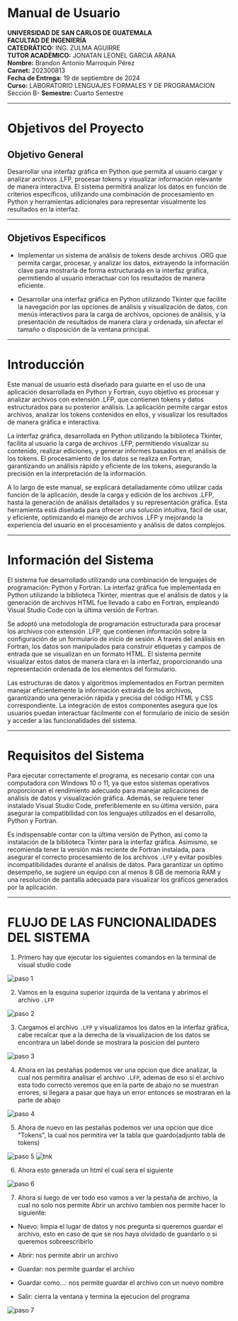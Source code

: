# Manual de Usuario
**UNIVERSIDAD DE SAN CARLOS DE GUATEMALA**     
**FACULTAD DE INGENIERÍA**     
**CATEDRÁTICO:** ING. ZULMA AGUIRRE         
**TUTOR  ACADÉMICO:** JONATAN LEONEL GARCIA ARANA      
**Nombre:** Brandon Antonio Marroquín Pérez  
**Carnet:** 202300813  
**Fecha de Entrega:** 19 de septiembre de 2024  
**Curso:** LABORATORIO LENGUAJES FORMALES Y DE PROGRAMACION Sección B-
**Semestre:** Cuarto Semestre  

---

# Objetivos del Proyecto

## Objetivo General
Desarrollar una interfaz gráfica en Python que permita al usuario cargar y analizar archivos .LFP, procesar tokens y visualizar información relevante de manera interactiva. El sistema permitirá analizar los datos en función de criterios específicos, utilizando una combinación de procesamiento en Python y herramientas adicionales para representar visualmente los resultados en la interfaz.

---
## Objetivos Específicos
- Implementar un sistema de análisis de tokens desde archivos .ORG que permita cargar, procesar, y analizar los datos, extrayendo la información clave para mostrarla de forma estructurada en la interfaz gráfica, permitiendo al usuario interactuar con los resultados de manera eficiente.

- Desarrollar una interfaz gráfica en Python utilizando Tkinter que facilite la navegación por las opciones de análisis y visualización de datos, con menús interactivos para la carga de archivos, opciones de análisis, y la presentación de resultados de manera clara y ordenada, sin afectar el tamaño o disposición de la ventana principal.

---

# Introducción

Este manual de usuario está diseñado para guiarte en el uso de una aplicación desarrollada en Python y Fortran, cuyo objetivo es procesar y analizar archivos con extensión .LFP, que contienen tokens y datos estructurados para su posterior análisis. La aplicación permite cargar estos archivos, analizar los tokens contenidos en ellos, y visualizar los resultados de manera gráfica e interactiva.

La interfaz gráfica, desarrollada en Python utilizando la biblioteca Tkinter, facilita al usuario la carga de archivos .LFP, permitiendo visualizar su contenido, realizar ediciones, y generar informes basados en el análisis de los tokens. El procesamiento de los datos se realiza en Fortran, garantizando un análisis rápido y eficiente de los tokens, asegurando la precisión en la interpretación de la información.

A lo largo de este manual, se explicará detalladamente cómo utilizar cada función de la aplicación, desde la carga y edición de los archivos .LFP, hasta la generación de análisis detallados y su representación gráfica. Esta herramienta está diseñada para ofrecer una solución intuitiva, fácil de usar, y eficiente, optimizando el manejo de archivos .LFP y mejorando la experiencia del usuario en el procesamiento y análisis de datos complejos.

---

# Información del Sistema

El sistema fue desarrollado utilizando una combinación de lenguajes de programación: Python y Fortran. La interfaz gráfica fue implementada en Python utilizando la biblioteca Tkinter, mientras que el análisis de datos y la generación de archivos HTML fue llevado a cabo en Fortran, empleando Visual Studio Code con la última versión de Fortran.

Se adoptó una metodología de programación estructurada para procesar los archivos con extensión .LFP, que contienen información sobre la configuración de un formulario de inicio de sesión. A través del análisis en Fortran, los datos son manipulados para construir etiquetas y campos de entrada que se visualizan en un formato HTML. El sistema permite visualizar estos datos de manera clara en la interfaz, proporcionando una representación ordenada de los elementos del formulario.

Las estructuras de datos y algoritmos implementados en Fortran permiten manejar eficientemente la información extraída de los archivos, garantizando una generación rápida y precisa del código HTML y CSS correspondiente. La integración de estos componentes asegura que los usuarios puedan interactuar fácilmente con el formulario de inicio de sesión y acceder a las funcionalidades del sistema.

---

# Requisitos del Sistema

Para ejecutar correctamente el programa, es necesario contar con una computadora con Windows 10 o 11, ya que estos sistemas operativos proporcionan el rendimiento adecuado para manejar aplicaciones de análisis de datos y visualización gráfica. Además, se requiere tener instalado Visual Studio Code, preferiblemente en su última versión, para asegurar la compatibilidad con los lenguajes utilizados en el desarrollo, Python y Fortran.

Es indispensable contar con la última versión de Python, así como la instalación de la biblioteca Tkinter para la interfaz gráfica. Asimismo, se recomienda tener la versión más reciente de Fortran instalada, para asegurar el correcto procesamiento de los archivos `.LFP` y evitar posibles incompatibilidades durante el análisis de datos. Para garantizar un óptimo desempeño, se sugiere un equipo con al menos 8 GB de memoria RAM y una resolución de pantalla adecuada para visualizar los gráficos generados por la aplicación.

---

# FLUJO DE LAS FUNCIONALIDADES DEL SISTEMA
1. Primero hay que ejecutar los siguientes comandos en la terminal de visual studio code

![paso 1](./IMG/paso1.PNG )

2. Vamos en la esquina superior izquirda de la ventana y abrimos el archivo `.LFP` 

![paso 2](./IMG/paso2.png )

3. Cargamos el archivo `.LFP` y visualizamos los datos en la interfaz gráfica, cabe recalcar que a la derecha de la visualizacion de los datos se encontrara un label donde se mostrara la posicion del puntero

![paso 3](./IMG/paso3.png )

4. Ahora en las pestañas podemos ver una opcion que dice analizar, la cual nos permitira analisar el archivo `.LFP`, ademas de eso si el archivo esta todo correcto veremos que en la parte de abajo no se muestran errores, si llegara a pasar que haya un error entonces se mostraran en la parte de abajo

![paso 4](./IMG/paso4.png )


5. Ahora de nuevo en las pestañas podemos ver una opcion que dice "Tokens", la cual nos permitira ver la tabla que guardo(adjunto tabla de tokens)

![paso 5](./IMG/paso5.png )
![tnk](./IMG/tnk.png )

6. Ahora esto generada un html el cual sera el siguiente

![paso 6](./IMG/html.png)

7. Ahora si luego de ver todo eso vamos a ver la pestaña de archivo, la cual no solo nos permite Abrir un archivo tambien nos permite  hacer lo siguiente:

- Nuevo: limpia el lugar de datos y nos pregunta si queremos guardar el archivo, esto en caso de que se nos haya olvidado de guardarlo o si queremos sobreescribirlo

- Abrir: nos permite abrir un archivo

- Guardar: nos permite guardar el archivo

- Guardar como...: nos permite guardar el archivo con un nuevo nombre

- Salir: cierra la ventana y termina la ejecucion del programa

![paso 7](./IMG/paso7.png )

